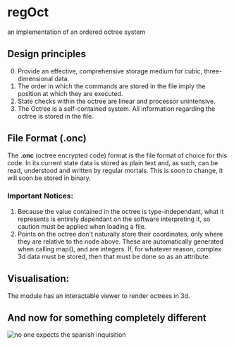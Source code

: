 # regOct
an implementation of an ordered octree system

## Design principles
0. Provide an effective, comprehensive storage medium for cubic, three-dimensional data.
1. The order in which the commands are stored in the file imply the position at which they are executed.
2. State checks within the octree are linear and processor unintensive.
3. The Octree is a self-contained system. All information regarding the octree is stored in the file.

## File Format (.onc)
The **.onc** (octree encrypted code) format is the file format of choice for this code. In its current state data is stored as plain text and, as such, can be read, understood and written by regular mortals. This is soon to change, it will soon be stored in binary.

### Important Notices:
1. Because the value contained in the octree is type-independant, what it represents is entirely dependant on the software interpreting it, so caution must be applied when loading a file.
2. Points on the octree don't naturally store their coordinates, only where they are relative to the node above. These are automatically generated when calling map(), and are integers. If, for whatever reason, complex 3d data must be stored, then that must be done so as an attribute.

## Visualisation:
The module has an interactable viewer to render octrees in 3d. 


## And now for something completely different
![**no one expects the spanish inquisition**](https://static.wikia.nocookie.net/montypython/images/f/ff/Spanish_Inquisition.jpg/revision/latest?cb=20180629171423)
